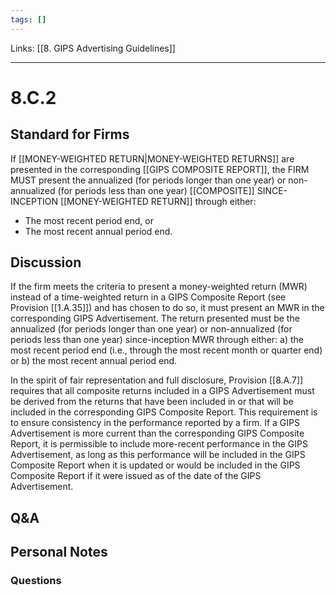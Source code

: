 ```yaml
---
tags: []
---
```

Links: [[8. GIPS Advertising Guidelines]]
___
# 8.C.2
## Standard for Firms
If [[MONEY-WEIGHTED RETURN|MONEY-WEIGHTED RETURNS]] are presented in the corresponding [[GIPS COMPOSITE REPORT]], the FIRM MUST present the annualized (for periods longer than one year) or non-annualized (for periods less than one year) [[COMPOSITE]] SINCE-INCEPTION [[MONEY-WEIGHTED RETURN]] through either:
- The most recent period end, or
- The most recent annual period end.
## Discussion
If the firm meets the criteria to present a money-weighted return (MWR) instead of a time-weighted return in a GIPS Composite Report (see Provision [[1.A.35]]) and has chosen to do so, it must present an MWR in the corresponding GIPS Advertisement. The return presented must be the annualized (for periods longer than one year) or non-annualized (for periods less than one year) since-inception MWR through either: a) the most recent period end (i.e., through the most recent month or quarter end) or b) the most recent annual period end.

In the spirit of fair representation and full disclosure, Provision [[8.A.7]] requires that all composite returns included in a GIPS Advertisement must be derived from the returns that have been included in or that will be included in the corresponding GIPS Composite Report. This requirement is to ensure consistency in the performance reported by a firm. If a GIPS Advertisement is more current than the corresponding GIPS Composite Report, it is permissible to include more-recent performance in the GIPS Advertisement, as long as this performance will be included in the GIPS Composite Report when it is updated or would be included in the GIPS Composite Report if it were issued as of the date of the GIPS Advertisement.
## Q&A

## Personal Notes

### Questions